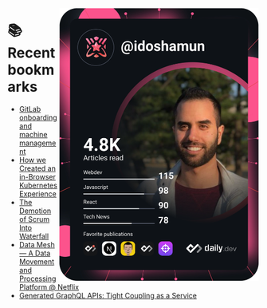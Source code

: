 <a href="https://app.daily.dev/idoshamun"><img src="https://raw.githubusercontent.com/idoshamun/idoshamun/devcard/devcard.svg" align='right' width="400" alt="Ido Shamun's Dev Card"/></a>

# 📚 Recent bookmarks
<!-- BOOKMARKS:START -->
- [GitLab onboarding and machine management](https://app.daily.dev/posts/QpaahgY7m?utm_source=rss&utm_medium=bookmarks&utm_campaign=28849d86070e4c099c877ab6837c61f0)
- [How we Created an in-Browser Kubernetes Experience](https://app.daily.dev/posts/WChynQEyl?utm_source=rss&utm_medium=bookmarks&utm_campaign=28849d86070e4c099c877ab6837c61f0)
- [The Demotion of Scrum Into Waterfall](https://app.daily.dev/posts/P3vvWXmdB?utm_source=rss&utm_medium=bookmarks&utm_campaign=28849d86070e4c099c877ab6837c61f0)
- [Data Mesh — A Data Movement and Processing Platform @ Netflix](https://app.daily.dev/posts/J36Th5hr0?utm_source=rss&utm_medium=bookmarks&utm_campaign=28849d86070e4c099c877ab6837c61f0)
- [Generated GraphQL APIs: Tight Coupling as a Service](https://app.daily.dev/posts/vSN01YiXi?utm_source=rss&utm_medium=bookmarks&utm_campaign=28849d86070e4c099c877ab6837c61f0)
<!-- BOOKMARKS:END -->
